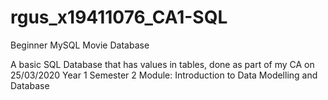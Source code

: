# rgus_x19411076_CA1-SQL
Beginner MySQL Movie Database 

A basic SQL Database that has values in tables, done as part of my CA on 25/03/2020 Year 1 Semester 2 
Module: Introduction to Data Modelling and Database
